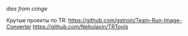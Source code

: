 *dies from cringe*

Крутые проекты по TR:
https://github.com/gstroin/Team-Run-Image-Converter
https://github.com/Nebulaxin/TRTools
